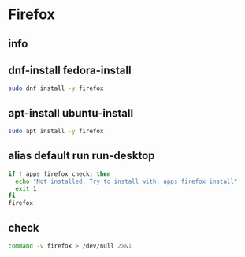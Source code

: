# Firefox

## info

## dnf-install fedora-install
```sh
sudo dnf install -y firefox
```

## apt-install ubuntu-install
```sh
sudo apt install -y firefox
```

## alias default run run-desktop
```sh background
if ! apps firefox check; then
  echo "Not installed. Try to install with: apps firefox install"
  exit 1
fi
firefox
```

## check
```sh
command -v firefox > /dev/null 2>&1
```
